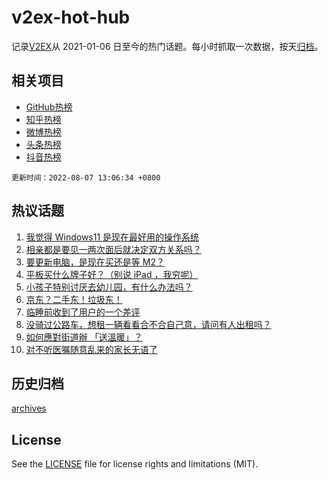 # v2ex-hot-hub

 记录[V2EX](https://www.v2ex.com/)从 2021-01-06 日至今的热门话题。每小时抓取一次数据，按天[归档](archives)。
 
 ## 相关项目

- [GitHub热榜](https://github.com/snaildev/github-hot-hub)
- [知乎热榜](https://github.com/snaildev/zhihu-hot-hub)
- [微博热榜](https://github.com/snaildev/weibo-hot-hub)
- [头条热榜](https://github.com/snaildev/toutiao-hot-hub)
- [抖音热榜](https://github.com/snaildev/douyin-hot-hub)


 `更新时间：2022-08-07 13:06:34 +0800`

## 热议话题

1. [我觉得 Windows11 是现在最好用的操作系统](https://www.v2ex.com/t/871109)
1. [相亲都是要见一两次面后就决定双方关系吗？](https://www.v2ex.com/t/871076)
1. [要更新电脑，是现在买还是等 M2？](https://www.v2ex.com/t/871090)
1. [平板买什么牌子好？（别说 iPad ，我穷呢）](https://www.v2ex.com/t/871194)
1. [小孩子特别讨厌去幼儿园，有什么办法吗？](https://www.v2ex.com/t/871135)
1. [京东？二手东！垃圾东！](https://www.v2ex.com/t/871151)
1. [临睡前收到了用户的一个差评](https://www.v2ex.com/t/871163)
1. [没骑过公路车，想租一辆看看合不合自己意，请问有人出租吗？](https://www.v2ex.com/t/871080)
1. [如何應對街道辦 「送溫暖」？](https://www.v2ex.com/t/871191)
1. [对不听医嘱随意乱来的家长无语了](https://www.v2ex.com/t/871126)

## 历史归档

[archives](archives)

## License

See the [LICENSE](LICENSE) file for license rights and limitations (MIT).
